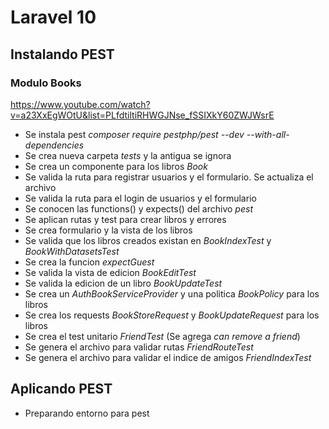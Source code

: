 # Laravel 10

## Instalando PEST

### Modulo Books

https://www.youtube.com/watch?v=a23XxEgWOtU&list=PLfdtiltiRHWGJNse_fSSIXkY60ZWJWsrE

- Se instala pest _composer require pestphp/pest --dev --with-all-dependencies_
- Se crea nueva carpeta _tests_ y la antigua se ignora
- Se crea un componente para los libros _Book_
- Se valida la ruta para registrar usuarios y el formulario. Se actualiza el archivo
- Se valida la ruta para el login de usuarios y el formulario
- Se conocen las functions() y expects() del archivo _pest_
- Se aplican rutas y test para crear libros y errores
- Se crea formulario y la vista de los libros
- Se valida que los libros creados existan en _BookIndexTest_ y _BookWithDatasetsTest_
- Se crea la funcion _expectGuest_
- Se valida la vista de edicion _BookEditTest_
- Se valida la edicion de un libro _BookUpdateTest_
- Se crea un _AuthBookServiceProvider_ y una politica _BookPolicy_ para los libros
- Se crea los requests _BookStoreRequest_ y _BookUpdateRequest_ para los libros
- Se crea el test unitario _FriendTest_ (Se agrega _can remove a friend_)
- Se genera el archivo para validar rutas _FriendRouteTest_
- Se genera el archivo para validar el indice de amigos _FriendIndexTest_

## Aplicando PEST

- Preparando entorno para pest
